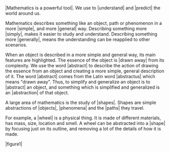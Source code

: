 |Mathematics is a powerful tool|. We use to |understand| and |predict| the world around us.

<!-- |test|  |test2| -->


Mathematics describes something like an object, path or phenomenon in a more |simple|, and more |general| way. Describing something more |simply|, makes it easier to study and understand. Describing something more |generally|, means the understanding can be reapplied to other scenarios.

When an object is described in a more simple and general way, its main features are highlighted. The essence of the object is |drawn away| from its complexity. We use the word |abstract| to describe the action of drawing the essence from an object and creating a more simple, general description of it. The word |abstract| comes from the Latin word |abstractus| which means "drawn away". Thus, to simplify and generalize an object is to |abstract| an object, and something which is simplified and generalized is an |abstraction| of that object.

A large area of mathematics is the study of |shapes|. Shapes are simple abstractions of |objects|, |phenomena| and the |paths| they travel.

For example, a |wheel| is a physical thing. It is made of different materials, has mass, size, location and smell. A wheel can be abstracted into a |shape| by focusing just on its outline, and removing a lot of the details of how it is made.

|figure1|
